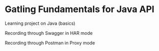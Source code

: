 Gatling Fundamentals for Java API
============================================

Learning project on Java (basics)

Recording through Swagger in HAR mode

Recording through Postman in Proxy mode
